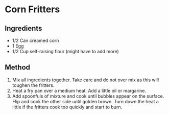 # Corn Fritters

## Ingredients
- 1/2 Can creamed corn
- 1 Egg
- 1/2 Cup self-raising flour (might have to add more)

## Method
1. Mix all ingredients together. Take care and do not over mix as this will toughen the fritters.
2. Heat a fry pan over a medium heat. Add a little oil or margarine.
3. Add spoonfuls of mixture and cook until bubbles appear on the surface. Flip and cook the other side until golden brown. Turn down the heat a little if the fritters cook too quickly and start to burn.
